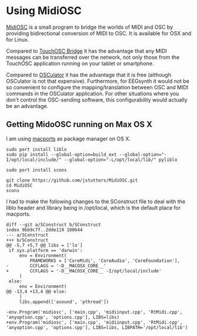 # Using MidiOSC

[MidiOSC](https://github.com/jstutters/MidiOSC) is a small program to bridge the worlds of MIDI and OSC by providing bidirectional conversion of MIDI to OSC. It is available for OSX and for Linux.

Compared to [TouchOSC Bridge](http://hexler.net/docs/touchosc-getting-started-midi) it has the advantage that any MIDI messages can be transferred over the network, not only those from the TouchOSC application running on your tablet or smartphone.

Compared to [OSCulator](http://www.osculator.net) it has the advantage that it is free (although OSCulator is not that expensive). Furthermore, for EEGsynth it would not be so convenient to configure the mapping/translation between OSC and MIDI commands in the OSCulator application. For other situations where you don't control the OSC-sending software, this configurability would actually be an advantage.

## Getting MidoOSC running on Max OS X

I am using [macports](https://www.macports.org) as package manager on OS X.

```
sudo port install liblo
sudo pip install --global-option=build_ext --global-option="-I/opt/local/include/" --global-option="-L/opt/local/lib/" pyliblo

sudo port install scons

git clone https://github.com/jstutters/MidiOSC.git
cd MidiOSC
scons
```

I had to make the following changes to the SConstruct file to deal with the liblo header and library being in /opt/local, which is the default place for macports.

```
diff --git a/SConstruct b/SConstruct
index 9bb9c7f..2dde119 100644
--- a/SConstruct
+++ b/SConstruct
@@ -5,7 +5,7 @@ libs = ['lo']
 if sys.platform == 'darwin':
     env = Environment(
         FRAMEWORKS = ['CoreMidi', 'CoreAudio', 'CoreFoundation'],
-        CCFLAGS = '-D__MACOSX_CORE__'
+        CCFLAGS = '-D__MACOSX_CORE__ -I/opt/local/include'
     )
 else:
     env = Environment(
@@ -13,4 +13,4 @@ else:
     )
     libs.append(['asound', 'pthread'])

-env.Program('midiosc', ['main.cpp', 'midiinput.cpp', 'RtMidi.cpp', 'anyoption.cpp', 'options.cpp'], LIBS=libs)
+env.Program('midiosc', ['main.cpp', 'midiinput.cpp', 'RtMidi.cpp', 'anyoption.cpp', 'options.cpp'], LIBS=libs, LIBPATH='/opt/local/lib')
```
